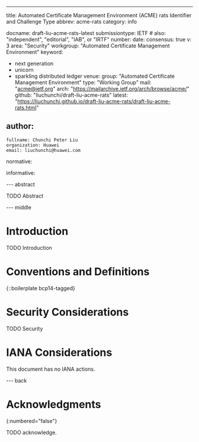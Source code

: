 ---
title: Automated Certificate Management Environment (ACME) rats Identifier and Challenge Type
abbrev: acme-rats
category: info

docname: draft-liu-acme-rats-latest
submissiontype: IETF  # also: "independent", "editorial", "IAB", or "IRTF"
number:
date:
consensus: true
v: 3
area: "Security"
workgroup: "Automated Certificate Management Environment"
keyword:
 - next generation
 - unicorn
 - sparkling distributed ledger
venue:
  group: "Automated Certificate Management Environment"
  type: "Working Group"
  mail: "acme@ietf.org"
  arch: "https://mailarchive.ietf.org/arch/browse/acme/"
  github: "liuchunchi/draft-liu-acme-rats"
  latest: "https://liuchunchi.github.io/draft-liu-acme-rats/draft-liu-acme-rats.html"

author:
 -
    fullname: Chunchi Peter Liu
    organization: Huawei
    email: liuchunchi@huawei.com

normative:

informative:


--- abstract

TODO Abstract


--- middle

# Introduction

TODO Introduction


# Conventions and Definitions

{::boilerplate bcp14-tagged}


# Security Considerations

TODO Security


# IANA Considerations

This document has no IANA actions.


--- back

# Acknowledgments
{:numbered="false"}

TODO acknowledge.

